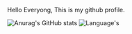 Hello Everyong, 
This is my github profile.

![Anurag's GitHub stats](https://github-readme-stats.vercel.app/api?username=ChitsanuphongCh&show_icons=true&theme=radical)
![Language's](https://github-readme-stats.vercel.app/api/top-langs/?username=ChitsanuphongCh&hide=javascript,html&show_icons=true&theme=radical)
